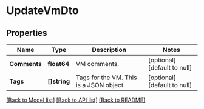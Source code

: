 # UpdateVmDto

## Properties
Name | Type | Description | Notes
------------ | ------------- | ------------- | -------------
**Comments** | **float64** | VM comments. | [optional] [default to null]
**Tags** | **[]string** | Tags for the VM. This is a JSON object. | [optional] [default to null]

[[Back to Model list]](../README.md#documentation-for-models) [[Back to API list]](../README.md#documentation-for-api-endpoints) [[Back to README]](../README.md)

